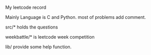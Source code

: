 My leetcode record

Mainly Language is C and Python. most of problems add comment.

src/* holds the questions

weekbattle/* is leetcode week competition

lib/ provide some help function.
